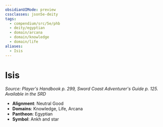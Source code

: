 ```yaml
---
obsidianUIMode: preview
cssclasses: json5e-deity
tags:
  - compendium/src/5e/phb
  - deity/egyptian
  - domain/arcana
  - domain/knowledge
  - domain/life
aliases:
  - Isis
---
```

# Isis
*Source: Player's Handbook p. 299, Sword Coast Adventurer's Guide p. 125. Available in the <span title='Systems Reference Document (5.1)'>SRD</span>* 

- **Alignment**: Neutral Good
- **Domains**: Knowledge, Life, Arcana
- **Pantheon**: Egyptian
- **Symbol**: Ankh and star
